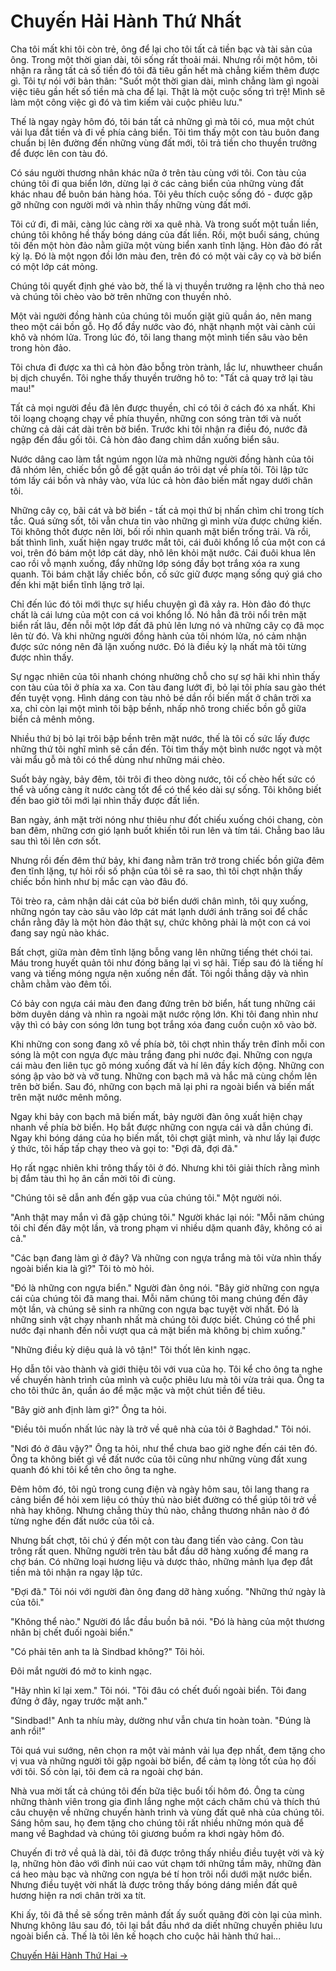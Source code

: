 # Chuyến Hải Hành Thứ Nhất

Cha tôi mất khi tôi còn trẻ, ông để lại cho tôi tất cả tiền bạc và tài sản của
ông. Trong một thời gian dài, tôi sống rất thoải mái. Nhưng rồi một hôm, tôi nhận
ra rằng tất cả số tiền đó tôi đã tiêu gần hết mà chẳng kiếm thêm được gì. Tôi tự
nói với bản thân: "Suốt một thời gian dài, mình chẳng làm gì ngoài việc tiêu gần
hết số tiền mà cha để lại. Thật là một cuộc sống trì trệ! Mình sẽ làm một công
việc gì đó và tìm kiếm vài cuộc phiêu lưu."

Thế là ngay ngày hôm đó, tôi bán tất cả những gì mà tôi có, mua một chút vải lụa
đắt tiền và đi về phía cảng biển. Tôi tìm thấy một con tàu buôn đang chuẩn bị lên
đường đến những vùng đất mới, tôi trả tiền cho thuyền trưởng để được lên con tàu
đó.

Có sáu người thương nhân khác nữa ở trên tàu cùng với tôi. Con tàu của chúng tôi
đi qua biển lớn, dừng lại ở các cảng biển của những vùng đất khác nhau để buôn
bán hàng hóa. Tôi yêu thích cuộc sống đó - được gặp gỡ những con người mới và
nhìn thấy những vùng đất mới.

Tôi cứ đi, đi mãi, càng lúc càng rời xa quê nhà. Và trong suốt một tuần liền,
chúng tôi không hề thấy bóng dáng của đất liền. Rồi, một buổi sáng, chúng tôi đến
một hòn đảo nằm giữa một vùng biển xanh tĩnh lặng. Hòn đảo đó rất kỳ lạ. Đó là
một ngọn đồi lớn màu đen, trên đó có một vài cây cọ và bờ biển có một lớp cát
mỏng.

Chúng tôi quyết định ghé vào bờ, thế là vị thuyền trưởng ra lệnh cho thả neo và
chúng tôi chèo vào bờ trên những con thuyền nhỏ.

Một vài người đồng hành của chúng tôi muốn giặt giũ quần áo, nên mang theo một
cái bồn gỗ. Họ đổ đầy nước vào đó, nhặt nhạnh một vài cành củi khô và nhóm lửa.
Trong lúc đó, tôi lang thang một mình tiến sâu vào bên trong hòn đảo.

Tôi chưa đi được xa thì cả hòn đảo bỗng tròn trành, lắc lư, nhuwtheer chuẩn bị
dịch chuyển. Tôi nghe thấy thuyền trưởng hô to: "Tất cả quay trở lại tàu mau!"

Tất cả mọi người đều đã lên được thuyền, chỉ có tôi ở cách đó xa nhất. Khi tôi
loạng choạng chạy về phía thuyền, những con sóng tràn tới và nuốt chửng cả dải
cát dài trên bờ biển. Trước khi tôi nhận ra điều đó, nước đã ngập đến đầu gối
tôi. Cả hòn đảo đang chìm dần xuống biển sâu.

Nước dâng cao làm tắt ngúm ngọn lửa mà những người đồng hành của tôi đã nhóm lên,
chiếc bồn gỗ để gặt quần áo trôi dạt về phía tôi. Tôi lập tức tóm lấy cái bồn và
nhảy vào, vừa lúc cả hòn đảo biến mất ngay dưới chân tôi.

Những cây cọ, bãi cát và bờ biển - tất cả mọi thứ bị nhấn chìm chỉ trong tích
tắc. Quá sửng sốt, tôi vẫn chưa tin vào những gì mình vừa được chứng kiến. Tôi
không thốt được nên lời, bối rối nhìn quanh mặt biển trống trải. Và rồi, bất
thình lình, xuất hiện ngay trước mắt tôi, cái đuôi khổng lồ của một con cá voi,
trên đó bám một lớp cát dày, nhô lên khỏi mặt nước. Cái đuôi khua lên cao rồi vỗ
mạnh xuống, đẩy những lớp sóng đầy bọt trắng xóa ra xung quanh. Tôi bám chặt lấy
chiếc bồn, cố sức giữ được mạng sống quý giá cho đến khi mặt biển tĩnh lặng trở
lại.

Chỉ đến lúc đó tôi mới thực sự hiểu chuyện gì đã xảy ra. Hòn đảo đó thực chất là
cái lưng của một con cá voi khổng lồ. Nó hẳn đã trôi nổi trên mặt biển rất lâu,
đến nỗi một lớp đất đã phủ lên lưng nó và những cây cọ đã mọc lên từ đó. Và khi
những người đồng hành của tôi nhóm lửa, nó cảm nhận được sức nóng nên đã lặn
xuống nước. Đó là điều kỳ lạ nhất mà tôi từng được nhìn thấy.

Sự ngạc nhiên của tôi nhanh chóng nhường chỗ cho sự sợ hãi khi nhìn thấy con tàu
của tôi ở phía xa xa. Con tàu đang lướt đi, bỏ lại tôi phía sau gào thét đến
tuyệt vọng. Hình dáng con tàu nhỏ bé dần rồi biến mất ở chân trời xa xa, chỉ còn
lại một mình tôi bập bềnh, nhấp nhô trong chiếc bồn gỗ giữa biển cả mênh mông.

Nhiều thứ bị bỏ lại trôi bập bềnh trên mặt nước, thế là tôi cố sức lấy được những
thứ tôi nghĩ mình sẽ cần đến. Tôi tìm thấy một bình nước ngọt và một vài mẩu gỗ
mà tôi có thể dùng như những mái chèo.

Suốt bảy ngày, bảy đêm, tôi trôi đi theo dòng nước, tôi cố chèo hết sức có thể và
uống càng ít nước càng tốt để có thể kéo dài sự sống. Tôi không biết đến bao giờ
tôi mới lại nhìn thấy được đất liền.

Ban ngày, ánh mặt trời nóng như thiêu như đốt chiếu xuống chói chang, còn ban
đêm, những cơn gió lạnh buốt khiến tôi run lên và tím tái. Chẳng bao lâu sau thì
tôi lên cơn sốt.

Nhưng rồi đến đêm thứ bảy, khi đang nằm trăn trở trong chiếc bồn giữa đêm đen
tĩnh lặng, tự hỏi rồi số phận của tôi sẽ ra sao, thì tôi chợt nhận thấy chiếc bồn
hình như bị mắc cạn vào đâu đó.

Tôi trèo ra, cảm nhận dải cát của bờ biển dưới chân mình, tôi quỵ xuống, những
ngón tay cào sâu vào lớp cát mát lạnh dưới ánh trăng soi để chắc chắn rằng đây là
một hòn đảo thật sự, chức không phải là một con cá voi đang say ngủ nào khác.

Bất chợt, giữa màn đêm tĩnh lặng bỗng vang lên những tiếng thét chói tai. Máu
trong huyết quản tôi như đóng băng lại vì sợ hãi. Tiếp sau đó là tiếng hí vang và
tiếng móng ngựa nện xuống nền đất. Tôi ngồi thẳng dậy và nhìn chằm chằm vào đêm
tối.

Có bảy con ngựa cái màu đen đang đứng trên bờ biển, hất tung những cái bờm duyên
dáng và nhìn ra ngoài mặt nước rộng lớn. Khi tôi đang nhìn như vậy thì có bảy con
sóng lớn tung bọt trắng xóa đang cuồn cuộn xô vào bờ.

Khi những con song đang xô về phía bờ, tôi chợt nhìn thấy trên đỉnh mỗi con sóng
là một con ngựa đực màu trắng đang phi nước đại. Những con ngựa cái màu đen liên
tục gõ móng xuống đất và hí lên đầy kích động. Những con sóng ập vào bờ và vỡ
tung. Những con bạch mã và hắc mã cùng chồm lên trên bờ biển. Sau đó, những con
bạch mã lại phi ra ngoài biển và biến mất trên mặt nước mênh mông.

Ngay khi bảy con bạch mã biến mất, bảy người đàn ông xuất hiện chạy nhanh về phía
bờ biển. Họ bắt được những con ngựa cái và dẫn chúng đi. Ngay khi bóng dáng của
họ biến mất, tôi chợt giật mình, và như lấy lại được ý thức, tôi hấp tấp chạy
theo và gọi to: "Đợi đã, đợi đã."

Họ rất ngạc nhiên khi trông thấy tôi ở đó. Nhưng khi tôi giải thích rằng mình bị
đắm tàu thì họ ân cần mời tôi đi cùng.

"Chúng tôi sẽ dẫn anh đến gặp vua của chúng tôi." Một người nói.

"Anh thật may mắn vì đã gặp chúng tôi." Người khác lại nói: "Mỗi năm chúng tôi
chỉ đến đây một lần, và trong phạm vi nhiều dặm quanh đây, không có ai cả."

"Các bạn đang làm gì ở đây? Và những con ngựa trắng mà tôi vừa nhìn thấy ngoài
biển kia là gì?" Tôi tò mò hỏi.

"Đó là những con ngựa biển." Người đàn ông nói. "Bây giờ những con ngựa cái của
chúng tôi đã mang thai. Mỗi năm chúng tôi mang chúng đến đây một lần, và chúng sẽ
sinh ra những con ngựa bạc tuyệt vời nhất. Đó là những sinh vật chạy nhanh nhất
mà chúng tôi được biết. Chúng có thể phi nước đại nhanh đến nỗi vượt qua cả mặt
biển mà không bị chìm xuống."

"Những điều kỳ diệu quả là vô tận!" Tôi thốt lên kinh ngạc.

Họ dẫn tôi vào thành và giới thiệu tôi với vua của họ. Tôi kể cho ông ta nghe về
chuyến hành trình của mình và cuộc phiêu lưu mà tôi vừa trải qua. Ông ta cho tôi
thức ăn, quần áo để mặc mặc và một chút tiền để tiêu.

"Bây giờ anh định làm gì?" Ông ta hỏi.

"Điều tôi muốn nhất lúc này là trở về quê nhà của tôi ở Baghdad." Tôi nói.

"Nơi đó ở đâu vậy?" Ông ta hỏi, như thể chưa bao giờ nghe đến cái tên đó. Ông ta
không biết gì về đất nước của tôi cũng như những vùng đất xung quanh đó khi tôi
kể tên cho ông ta nghe.

Đêm hôm đó, tôi ngủ trong cung điện và ngày hôm sau, tôi lang thang ra cảng biển
để hỏi xem liệu có thủy thủ nào biết đường có thể giúp tôi trở về nhà hay không.
Nhưng chẳng thủy thủ nào, chẳng thương nhân nào ở đó từng nghe đến đất nước của
tôi cả.

Nhưng bất chợt, tôi chú ý đến một con tàu đang tiến vào cảng. Con tàu trông rất
quen. Những người trên tàu bắt đầu dỡ hàng xuống để mang ra chợ bán. Có những
loại hương liệu và dược thảo, những mảnh lụa đẹp đắt tiền mà tôi nhận ra ngay lập
tức.

"Đợi đã." Tôi nói với người đàn ông đang dỡ hàng xuống. "Những thứ ngày là của
tôi."

"Không thể nào." Người đó lắc đầu buồn bã nói. "Đó là hàng của một thương nhân bị
chết đuối ngoài biển."

"Có phải tên anh ta là Sindbad không?" Tôi hỏi.

Đôi mắt người đó mở to kinh ngạc.

"Hãy nhìn kĩ lại xem." Tôi nói. "Tôi đâu có chết đuối ngoài biển. Tôi đang đứng ở
đây, ngay trước mặt anh."

"Sindbad!" Anh ta nhíu mày, dường như vẫn chưa tin hoàn toàn. "Đúng là anh rồi!"

Tôi quá vui sướng, nên chọn ra một vài mảnh vải lụa đẹp nhất, đem tặng cho vị vua
và những người tôi gặp ngoài bờ biển, để cảm tạ lòng tốt của họ đối với tôi. Số
còn lại, tôi đem cả ra ngoài chợ bán.

Nhà vua mời tất cả chúng tôi đến bữa tiệc buổi tối hôm đó. Ông ta cùng những
thành viên trong gia đình lắng nghe một cách chăm chú và thích thú câu chuyện về
những chuyến hành trình và vùng đất quê nhà của chúng tôi. Sáng hôm sau, họ đem
tặng cho chúng tôi rất nhiều những món quà để mang về Baghdad và chúng tôi giương
buồm ra khơi ngày hôm đó.

Chuyến đi trở về quả là dài, tôi đã được trông thấy nhiều điều tuyệt vời và kỳ
lạ, những hòn đảo với đỉnh núi cao vút chạm tới những tầm mây, những đàn cá heo
màu bạc và những con ngựa bé tí hon trôi nổi dưới mặt nước biển. Nhưng điều tuyệt
vời nhất là được trông thấy bóng dáng miền đất quê hương hiện ra nơi chân trời xa
tít.

Khi ấy, tôi đã thề sẽ sống trên mảnh đất ấy suốt quãng đời còn lại của mình.
Nhưng không lâu sau đó, tôi lại bắt đầu nhớ da diết những chuyến phiêu lưu ngoài
biển cả. Thế là tôi lên kế hoạch cho cuộc hải hành thứ hai...

[Chuyến Hải Hành Thứ Hai &rarr;](https://github.com/thaicuc/thuy-thu-sindbad/blob/master/contents/2-chuyen-hai-hanh-thu-hai.md)
